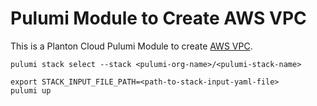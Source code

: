 # Pulumi Module to Create AWS VPC

This is a Planton Cloud Pulumi Module to create [AWS VPC](https://docs.aws.amazon.com/vpc/latest/userguide/what-is-amazon-vpc.html).

```shell
pulumi stack select --stack <pulumi-org-name>/<pulumi-stack-name>
```

```shell
export STACK_INPUT_FILE_PATH=<path-to-stack-input-yaml-file>
pulumi up
```
